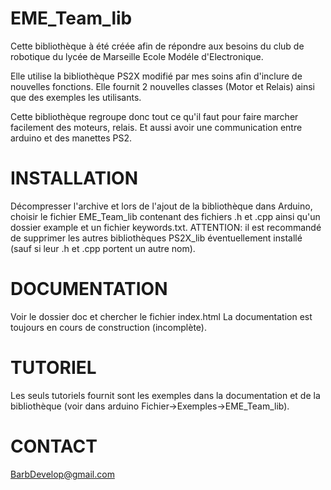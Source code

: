 EME_Team_lib
============
Cette bibliothèque à été créée afin de répondre aux besoins du club de robotique du lycée de Marseille Ecole Modéle d'Electronique.

Elle utilise la bibliothèque PS2X modifié par mes soins afin d'inclure de nouvelles fonctions.
Elle fournit 2 nouvelles classes (Motor et Relais) ainsi que des exemples les utilisants.

Cette bibliothèque regroupe donc tout ce qu'il faut pour faire marcher facilement des moteurs, relais. Et aussi avoir
une communication entre arduino et des manettes PS2.

INSTALLATION
============
Décompresser l'archive et lors de l'ajout de la bibliothèque dans Arduino, choisir le fichier EME_Team_lib contenant des
fichiers .h et .cpp ainsi qu'un dossier example et un fichier keywords.txt.
ATTENTION: il est recommandé de supprimer les autres bibliothèques PS2X_lib éventuellement installé (sauf si leur .h et .cpp portent un autre nom).

DOCUMENTATION
=============
Voir le dossier doc et chercher le fichier index.html
La documentation est toujours en cours de construction (incomplète).

TUTORIEL
========
Les seuls tutoriels fournit sont les exemples dans la documentation et de la bibliothèque (voir dans arduino
Fichier->Exemples->EME_Team_lib).

CONTACT
=======
BarbDevelop@gmail.com
